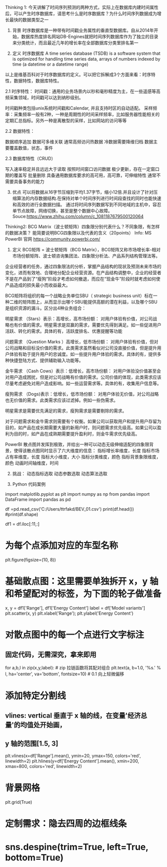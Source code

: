 
Thinking 1: 今天讲解了时间序列预测的两种方式，实际上在数据库内建时间属性后，可以产生时序数据库，请思考什么是时序数据库？为什么时间序列数据成为增长最快的数据类型之一

1. 背景
时序数据库是一种带有时间戳业务属性的垂直型数据库。自从2014年开始，数据库热度排名网站DB-Engines就把时间序列数据库作为了独立的目录来分类统计，而且最近几年的增长率在全部数据库分类里排名第一

2. 定义
时序数据库 A time series database (TSDB) is a software system that is optimized for handling time series data, arrays of numbers indexed by time (a datetime or a datetime range)

以上是维基百科对于时序数据库的定义。可以把它拆解成3个方面来看：时序特性，数据特性，数据库特性。

2.1 时序特性：
时间戳：通用的业务场景内以秒和毫秒精度为主，在一些遥感等高频采集领域，时间戳可以达到纳秒级别。

时间戳种类包括unix系统时间戳和Calendar, 并且支持时区的自动适配。
采样频率：采集频率一般有2种，一种是周期性的时间采样频率，比如服务器性能相关的定期汇总指标。另外一种是离散型的采样，比如网站的访问等等

2.2 数据特性：

数据顺序追加
数据可多维关联
通常高频访问热数据
冷数据需要降维归档
数据主要覆盖数值，状态，事件

2.3 数据库特性（CRUD）

写入速率稳定并且远远大于读取
按照时间窗口访问数据
极少更新，存在一定窗口期的覆盖写
批量删除
具备通用数据库要求的高可用，高可靠，可伸缩特性
通常不需要具备事务的能力

3. 优点
可以将数据从16字节压缩到平均1.37字节，缩小12倍.并且设计了针对压缩算法的内存数据结构.在保持对单个时间序列进行时间段查找的同时也能快速和高效的进行全数据扫描。
通过将时间序列数据写到不同地域的主机中，容忍单节点故障，网络切换，甚至是整个数据中心故障。
Souce:https://www.zhihu.com/column/c_1081187679500120064 


Thinking2: BCG Matrix（波士顿矩阵）四象限分别代表什么？不同象限，有怎样的数据决策？
能简要说明BCG四象限以及代表的含义（20points）
Info: MS PowerBI 官网 https://community.powerbi.com/

1. 定义
BCG矩阵 = 波士顿矩阵（BCG Matrix），BCG矩阵又称市场增长率-相对市场份额矩阵、波士顿咨询集团法、四象限分析法、产品系列结构管理法等。

企业经营者的任务，通过四象限法的分析，掌握产品结构的现状及预测未来市场的变化，进而有效地、合理地分配企业经营资源。在产品结构调整中，企业的经营者不是在产品到了“瘦狗”阶段才考虑如何撤退，而应在“现金牛”阶段时就考虑如何使产品造成的损失最小而收益最大。

BCG矩阵将组织的每一个战略业务单位SBU（ strategic business unit）标在一种二维的矩阵图上，从而显示出哪个SBU能提供高额的潜在利益，以及哪个SBU是组织资源的漏斗。区分出4种业务组合：


明星需求 （Stars）表示：高增长，高市场份额：
对用户体验有价值，对公司战略也有价值的需求。明星需求是双赢的需求，需要优先得到满足。如一些促进用户活跃、转化的需求。具体的有，活跃度排名、优惠提醒等功能

问题需求 （Question Marks ）高增长，低市场份额：
对用户体验有价值，但对公司战略和目标没价值的需求。此类需求虽然看似对公司没直接价值，但是提升用户体验有助于提升用户的忠诚度。如一些提升用户体验的需求。具体的有，提供多种快捷登陆方式、提供辅助输入功能等。

金牛需求 （Cash Cows）表示：低增长，高市场份额：
对用户体验没价值甚至会对用户造成困扰，但是对公司战略有价值的需求。公司价值的体现，此类需求应该尽量考虑避免对用户造成影响。如一些运营需求等。具体的有，收集用户信息等。

瘦狗需求 （Dogs)表示：低增长，低市场份额：
对用户体验无价值，对公司战略也无价值的需求。此类需求应该过滤掉。例如一些伪需求。

明星需求是需要优先满足的需求，瘦狗需求是需要剔除的需求。

对于问题需求和金牛需求则需要有个权衡。如果公司以获取用户和提升用户存留为目的，如产品在成长期需要大量的新用户时，则问题需求优先级高。如果公司以盈利为目的时，如产品在成熟期需要提升盈利时，则金牛需求优先级高。

PowerBI 散点图并发挥到极致，并给出一种可以动态无级伸缩适配的四象限背景，使得该散点图同时显示了六大维度的信息：
指标增长率维度，长度
指标市场占有率维度，长度
指标大小维度，大小
指标分类维度，颜色
指标背景象限维度，颜色
动画时间轴维度，时间

2. 挑战：
动态指标选取
动态参数选取
动态算法选取

3. Python 代码案例

import matplotlib.pyplot as plt
import numpy as np
from pandas import DataFrame
import pandas as pd

df =pd.read_csv('C:/Users/ttrfakd/BEV_01.csv')
print(df.head())
#print(df.shape) 

df1 = df.iloc[:11,:]


# 为每个点添加对应的车型名称
plt.figure(figsize=(10, 8))
# 基础散点图：这里需要单独拆开 x，y 轴和希望配对的标签，为下面的轮子做准备
x, y = df1['Range'], df1['Energy Content']
label = df['Model variants']
plt.scatter(x, y)
plt.xlabel('Range'); plt.ylabel('Energy Content')

# 对散点图中的每一个点进行文字标注
 ## 固定代码，无需深究，拿来即用
for a,b,l in zip(x,y,label): # zip 拉链函数将其配对组合
    plt.text(a, b+1.0, '%s.' % l, ha='center', va='bottom', 
                                             fontsize=10)
               # 0.1 向上轻微偏移
        
# 添加特定分割线
 ## vlines: vertical 垂直于 x 轴的线，在变量'经济总量'的均值处开始画，
   ## y 轴的范围[1.5, 3]
plt.vlines(x=df['Range'].mean(), ymin=20, ymax=150, 
           colors='red', linewidth=2)
plt.hlines(y=df['Energy Content'].mean(), xmin=200, xmax=800,
           colors='red', linewidth=2)

# 背景网格
plt.grid(True)
# 定制需求：隐去四周的边框线条
# sns.despine(trim=True, left=True, bottom=True)
